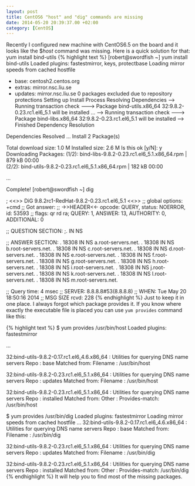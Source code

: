 ```yaml
---
layout: post
title: CentOS6 "host" and "dig" commands are missing
date: 2014-05-20 20:39:37.00 +02:00
category: [CentOS]
---
```

Recently I configured new machine with CentOS6.5 on the board and it looks like the $*host* command was missing.
Here is a quick solution for that: <!--more-->
yum install bind-utils
{% highlight text %}
[robert@swordfish ~] yum install bind-utils
Loaded plugins: fastestmirror, keys, protectbase
Loading mirror speeds from cached hostfile
 * base: centosh2.centos.org
 * extras: mirror.nsc.liu.se
 * updates: mirror.nsc.liu.se
0 packages excluded due to repository protections
Setting up Install Process
Resolving Dependencies
--> Running transaction check
---> Package bind-utils.x86_64 32:9.8.2-0.23.rc1.el6_5.1 will be installed
...
--> Running transaction check
---> Package bind-libs.x86_64 32:9.8.2-0.23.rc1.el6_5.1 will be installed
--> Finished Dependency Resolution

Dependencies Resolved
...
Install       2 Package(s)

Total download size: 1.0 M
Installed size: 2.6 M
Is this ok [y/N]: y
Downloading Packages:
(1/2): bind-libs-9.8.2-0.23.rc1.el6_5.1.x86_64.rpm                                                           | 879 kB     00:00     
(2/2): bind-utils-9.8.2-0.23.rc1.el6_5.1.x86_64.rpm                                                          | 182 kB     00:00     

...

Complete!
[robert@swordfish ~] dig

; <<>> DiG 9.8.2rc1-RedHat-9.8.2-0.23.rc1.el6_5.1 <<>>
;; global options: +cmd
;; Got answer:
;; ->>HEADER<<- opcode: QUERY, status: NOERROR, id: 53593
;; flags: qr rd ra; QUERY: 1, ANSWER: 13, AUTHORITY: 0, ADDITIONAL: 0

;; QUESTION SECTION:
;.				IN	NS

;; ANSWER SECTION:
.			18308	IN	NS	a.root-servers.net.
.			18308	IN	NS	b.root-servers.net.
.			18308	IN	NS	c.root-servers.net.
.			18308	IN	NS	d.root-servers.net.
.			18308	IN	NS	e.root-servers.net.
.			18308	IN	NS	f.root-servers.net.
.			18308	IN	NS	g.root-servers.net.
.			18308	IN	NS	h.root-servers.net.
.			18308	IN	NS	i.root-servers.net.
.			18308	IN	NS	j.root-servers.net.
.			18308	IN	NS	k.root-servers.net.
.			18308	IN	NS	l.root-servers.net.
.			18308	IN	NS	m.root-servers.net.

;; Query time: 4 msec
;; SERVER: 8.8.8.8#53(8.8.8.8)
;; WHEN: Tue May 20 18:50:16 2014
;; MSG SIZE  rcvd: 228
{% endhighlight %}
Just to keep it in one place. I always forgot which package provides it.
If you know where exactly the executable file is placed you can use `yum provides` command like this:

{% highlight text %}
$ yum provides /usr/bin/host
Loaded plugins: fastestmirror

...

32:bind-utils-9.8.2-0.17.rc1.el6_4.6.x86_64 : Utilities for querying DNS name servers
Repo        : base
Matched from:
Filename    : /usr/bin/host

32:bind-utils-9.8.2-0.23.rc1.el6_5.1.x86_64 : Utilities for querying DNS name servers
Repo        : updates
Matched from:
Filename    : /usr/bin/host

32:bind-utils-9.8.2-0.23.rc1.el6_5.1.x86_64 : Utilities for querying DNS name servers
Repo        : installed
Matched from:
Other       : Provides-match: /usr/bin/host


$ yum provides /usr/bin/dig
Loaded plugins: fastestmirror
Loading mirror speeds from cached hostfile
...
32:bind-utils-9.8.2-0.17.rc1.el6_4.6.x86_64 : Utilities for querying DNS name servers
Repo        : base
Matched from:
Filename    : /usr/bin/dig

32:bind-utils-9.8.2-0.23.rc1.el6_5.1.x86_64 : Utilities for querying DNS name servers
Repo        : updates
Matched from:
Filename    : /usr/bin/dig

32:bind-utils-9.8.2-0.23.rc1.el6_5.1.x86_64 : Utilities for querying DNS name servers
Repo        : installed
Matched from:
Other       : Provides-match: /usr/bin/dig
{% endhighlight %}
It will help you to find most of the missing packages.


